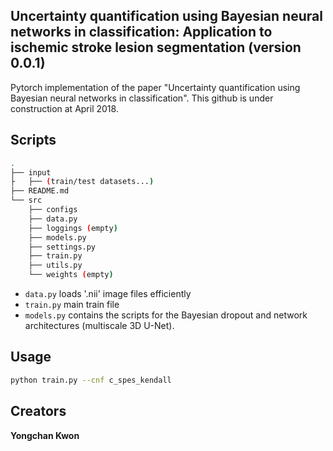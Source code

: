 ## Uncertainty quantification using Bayesian neural networks in classification: Application to ischemic stroke lesion segmentation (version 0.0.1)

Pytorch implementation of the paper "Uncertainty quantification using Bayesian neural networks in classification". This github is under construction at April 2018.

## Scripts

```bash
.
├── input
├   ├── (train/test datasets...)
├── README.md
└── src
    ├── configs
    ├── data.py
    ├── loggings (empty)
    ├── models.py
    ├── settings.py
    ├── train.py
    ├── utils.py
    └── weights (empty)
```

- `data.py` loads '.nii' image files efficiently 
- `train.py` main train file
- `models.py` contains the scripts for the Bayesian dropout and network architectures (multiscale 3D U-Net).

## Usage

```bash
python train.py --cnf c_spes_kendall
```

## Creators

**Yongchan Kwon**
